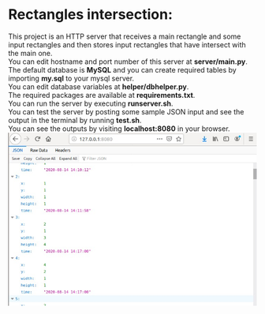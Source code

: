 # Rectangles intersection:<br/>
This project is an HTTP server that receives a main rectangle and some input rectangles and then stores input rectangles that have intersect with the main one.<br/>
You can edit hostname and port number of this server  at **server/main.py**.<br/>
The default database is **MySQL** and you can create required tables by importing **my.sql** to your mysql server.<br/>
You can edit database variables at **helper/dbhelper.py**.<br/>
The required packages are available at **requirements.txt**.<br/>
You can run the server by executing **runserver.sh**.<br/>
You can test the server by posting some sample JSON input and see the output in the terminal by running **test.sh**.<br/>
You can see the outputs by visiting **localhost:8080** in your browser.<br/>
![SC Shot](https://github.com/sahandabs/rec_inters/blob/master/sc.jpeg)
